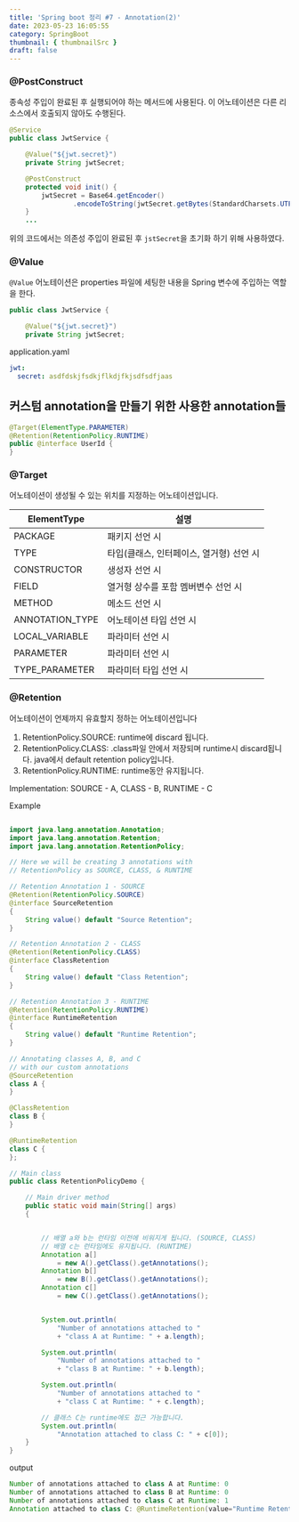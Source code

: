 ```yaml
---
title: 'Spring boot 정리 #7 - Annotation(2)'
date: 2023-05-23 16:05:55
category: SpringBoot
thumbnail: { thumbnailSrc }
draft: false
---
```


### @PostConstruct

종속성 주입이 완료된 후 실행되어야 하는 메서드에 사용된다. 이 어노테이션은 다른 리소스에서 호출되지 않아도 수행된다.

```java
@Service
public class JwtService {

    @Value("${jwt.secret}")
    private String jwtSecret;

    @PostConstruct
    protected void init() {
        jwtSecret = Base64.getEncoder()
                .encodeToString(jwtSecret.getBytes(StandardCharsets.UTF_8));
    }
    ...
```

위의 코드에서는 의존성 주입이 완료된 후 `jstSecret`을 초기화 하기 위해 사용하였다.

### @Value

`@Value` 어노테이션은 properties 파일에 세팅한 내용을 Spring 변수에 주입하는 역할을 한다.

```java
public class JwtService {

    @Value("${jwt.secret}")
    private String jwtSecret;
```

application.yaml

```yaml
jwt:
  secret: asdfdskjfsdkjflkdjfkjsdfsdfjaas
```

## 커스텀 annotation을 만들기 위한 사용한 annotation들

```java
@Target(ElementType.PARAMETER)
@Retention(RetentionPolicy.RUNTIME)
public @interface UserId {
}
```

### @Target

어노테이션이 생성될 수 있는 위치를 지정하는 어노테이션입니다.

| ElementType     | 설명                                     |
| --------------- | ---------------------------------------- |
| PACKAGE         | 패키지 선언 시                           |
| TYPE            | 타입(클래스, 인터페이스, 열거형) 선언 시 |
| CONSTRUCTOR     | 생성자 선언 시                           |
| FIELD           | 열거형 상수를 포함 멤버변수 선언 시      |
| METHOD          | 메소드 선언 시                           |
| ANNOTATION_TYPE | 어노테이션 타입 선언 시                  |
| LOCAL_VARIABLE  | 파라미터 선언 시                         |
| PARAMETER       | 파라미터 선언 시                         |
| TYPE_PARAMETER  | 파라미터 타입 선언 시                    |

### @Retention

어노테이션이 언제까지 유효할지 정하는 어노테이션입니다

1. RetentionPolicy.SOURCE: runtime에 discard 됩니다.
2. RetentionPolicy.CLASS: .class파일 안에서 저장되며 runtime시 discard됩니다. java에서 default retention policy입니다.
3. RetentionPolicy.RUNTIME: runtime동안 유지됩니다.

Implementation:
SOURCE - A, CLASS - B, RUNTIME - C

Example

```java

import java.lang.annotation.Annotation;
import java.lang.annotation.Retention;
import java.lang.annotation.RetentionPolicy;

// Here we will be creating 3 annotations with
// RetentionPolicy as SOURCE, CLASS, & RUNTIME

// Retention Annotation 1 - SOURCE
@Retention(RetentionPolicy.SOURCE)
@interface SourceRetention
{
    String value() default "Source Retention";
}

// Retention Annotation 2 - CLASS
@Retention(RetentionPolicy.CLASS)
@interface ClassRetention
{
    String value() default "Class Retention";
}

// Retention Annotation 3 - RUNTIME
@Retention(RetentionPolicy.RUNTIME)
@interface RuntimeRetention
{
    String value() default "Runtime Retention";
}

// Annotating classes A, B, and C
// with our custom annotations
@SourceRetention
class A {
}

@ClassRetention
class B {
}

@RuntimeRetention
class C {
};

// Main class
public class RetentionPolicyDemo {

    // Main driver method
    public static void main(String[] args)
    {


        // 배열 a와 b는 런타임 이전에 비워지게 됩니다. (SOURCE, CLASS)
        // 배열 c는 런타임에도 유지됩니다. (RUNTIME)
        Annotation a[]
            = new A().getClass().getAnnotations();
        Annotation b[]
            = new B().getClass().getAnnotations();
        Annotation c[]
            = new C().getClass().getAnnotations();


        System.out.println(
            "Number of annotations attached to "
            + "class A at Runtime: " + a.length);

        System.out.println(
            "Number of annotations attached to "
            + "class B at Runtime: " + b.length);

        System.out.println(
            "Number of annotations attached to "
            + "class C at Runtime: " + c.length);

        // 클래스 C는 runtime에도 접근 가능합니다.
        System.out.println(
            "Annotation attached to class C: " + c[0]);
    }
}
```

output

```java
Number of annotations attached to class A at Runtime: 0
Number of annotations attached to class B at Runtime: 0
Number of annotations attached to class C at Runtime: 1
Annotation attached to class C: @RuntimeRetention(value="Runtime Retention")
```
